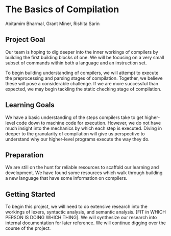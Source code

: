 # The Basics of Compilation

Abitamim Bharmal, Grant Miner, Rishita Sarin

## Project Goal

Our team is hoping to dig deeper into the inner workings of compilers by building the first building blocks of one. We will be focusing on a very small subset of commands within both a language and an instruction set. 

To begin building understanding of compilers, we will attempt to execute the preprocessing and parsing stages of compilation. Together, we believe these will pose a considerable challenge. If we are more successful than expected, we may begin tackling the static checking stage of compilation.

## Learning Goals

We have a basic understanding of the steps compilers take to get higher-level code down to machine code for execution. However, we do not have much insight into the mechanics by which each step is executed. Diving in deeper to the granularity of compilation will give us perspective to understand why our higher-level programs execute the way they do. 

## Preparation

We are still on the hunt for reliable resources to scaffold our learning and development. We have found some resources which walk through building a new language that have some information on compilers.

## Getting Started

To begin this project, we will need to do extensive research into the workings of lexers, syntactic analysis, and semantic analysis. [FIT in WHICH PERSON IS DOING WHICH THING]. We will synthesize our research into internal documentation for later reference. We will continue digging over the course of the project.


